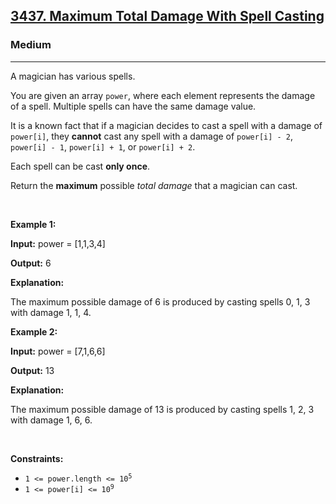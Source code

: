 <h2><a href="https://leetcode.com/problems/maximum-total-damage-with-spell-casting/description/?envType=daily-question&envId=2025-10-11">3437. Maximum Total Damage With Spell Casting</a></h2><h3>Medium</h3><hr><p>A magician has various spells.</p>

<p>You are given an array <code>power</code>, where each element represents the damage of a spell. Multiple spells can have the same damage value.</p>

<p>It is a known fact that if a magician decides to cast a spell with a damage of <code>power[i]</code>, they <strong>cannot</strong> cast any spell with a damage of <code>power[i] - 2</code>, <code>power[i] - 1</code>, <code>power[i] + 1</code>, or <code>power[i] + 2</code>.</p>

<p>Each spell can be cast <strong>only once</strong>.</p>

<p>Return the <strong>maximum</strong> possible <em>total damage</em> that a magician can cast.</p>

<p>&nbsp;</p>
<p><strong class="example">Example 1:</strong></p>

<div class="example-block">
<p><strong>Input:</strong> <span class="example-io">power = [1,1,3,4]</span></p>

<p><strong>Output:</strong> <span class="example-io">6</span></p>

<p><strong>Explanation:</strong></p>

<p>The maximum possible damage of 6 is produced by casting spells 0, 1, 3 with damage 1, 1, 4.</p>
</div>

<p><strong class="example">Example 2:</strong></p>

<div class="example-block">
<p><strong>Input:</strong> <span class="example-io">power = [7,1,6,6]</span></p>

<p><strong>Output:</strong> <span class="example-io">13</span></p>

<p><strong>Explanation:</strong></p>

<p>The maximum possible damage of 13 is produced by casting spells 1, 2, 3 with damage 1, 6, 6.</p>
</div>

<p>&nbsp;</p>
<p><strong>Constraints:</strong></p>

<ul>
	<li><code>1 &lt;= power.length &lt;= 10<sup>5</sup></code></li>
	<li><code>1 &lt;= power[i] &lt;= 10<sup>9</sup></code></li>
</ul>
